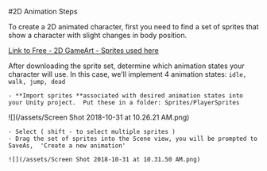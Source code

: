 #2D Animation Steps

To create a 2D animated character, first you need to find a set of sprites that show a character with slight changes in body position. 

[Link to Free - 2D GameArt - Sprites used here](http://www.gameart2d.com/freebies.html)

After downloading the sprite set, determine which animation states your character will use.  In this case, we'll implement 4 animation states:  `idle, walk, jump, dead`

    - **Import sprites **associated with desired animation states into your Unity project.  Put these in a folder: Sprites/PlayerSprites

![](/assets/Screen Shot 2018-10-31 at 10.26.21 AM.png)

    - Select ( shift - to select multiple sprites ) 
    - Drag the set of sprites into the Scene view, you will be prompted to SaveAs,  'Create a new animation' 
    
    ![](/assets/Screen Shot 2018-10-31 at 10.31.50 AM.png)